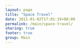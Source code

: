 ```yaml
---
layout: page
title: "Space Travel"
date: 2011-01-02T17:01:19+00:00
permalink: /main/space-travel/
sharing: true
footer: true
group: Main
---
```



